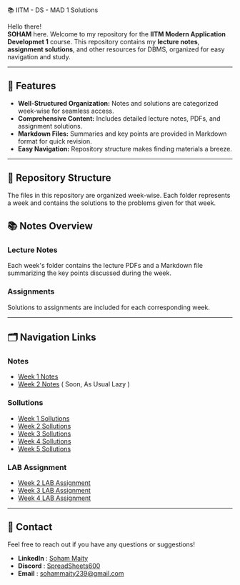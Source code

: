 📚 IITM - DS - MAD 1 Solutions

Hello there!  
**SOHAM** here. Welcome to my repository for the **IITM Modern Application Developmet 1** course. This repository contains my **lecture notes**, **assignment solutions**, and other resources for DBMS, organized for easy navigation and study.

---

## 📝 Features

- **Well-Structured Organization:** Notes and solutions are categorized week-wise for seamless access.
- **Comprehensive Content:** Includes detailed lecture notes, PDFs, and assignment solutions.
- **Markdown Files:** Summaries and key points are provided in Markdown format for quick revision.
- **Easy Navigation:** Repository structure makes finding materials a breeze.

---

## 📁 Repository Structure

The files in this repository are organized week-wise. Each folder represents a week and contains the solutions to the problems given for that week.


## 📚 Notes Overview

### Lecture Notes  
Each week's folder contains the lecture PDFs and a Markdown file summarizing the key points discussed during the week.  

### Assignments  
Solutions to assignments are included for each corresponding week.  

---

## 🗂️ Navigation Links
### Notes
- [Week 1 Notes](./Lecture%20Notes/Week%201)
- [Week 2 Notes](./Lecture%20Notes/Week%201) ( Soon, As Usual Lazy )

### Sollutions
- [Week 1 Sollutions](./Graded%20Assesment/W1-GA.md)
- [Week 2 Sollutions](./Graded%20Assesment/W2-GA.md)
- [Week 3 Sollutions](./Graded%20Assesment/W3-GA.md)
- [Week 4 Sollutions](./Graded%20Assesment/W4-GA.md)
- [Week 5 Sollutions](./Graded%20Assesment/W5-GA.md)

### LAB Assignment
- [Week 2 LAB Assignment](./Lab%20Assignments/Week%202)
- [Week 3 LAB Assignment](./Lab%20Assignments/Week%203)
- [Week 4 LAB Assignment](./Lab%20Assignments/Week%204)
---

## 💬 Contact

Feel free to reach out if you have any questions or suggestions!

- **LinkedIn** : [Soham Maity](https://www.linkedin.com/in/soham-maity-114466218)
- **Discord** : [SpreadSheets600](https://discord.com/users/727012870683885578)
- **Email** : [sohammaity239@gmail.com](mailto:sohammaity239@gmail.com)
